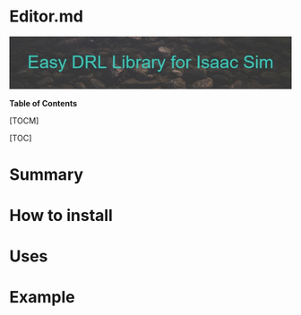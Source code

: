 # Editor.md
![My Image](images/banner.jpg)

**Table of Contents**

[TOCM]

[TOC]

# Summary
# How to install
# Uses
# Example
